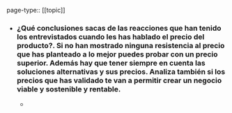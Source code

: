 page-type:: [[topic]]
- ### ¿Qué conclusiones sacas de las reacciones que han tenido los entrevistados cuando les has hablado el precio del producto?. Si no han mostrado ninguna resistencia al precio que has planteado a lo mejor puedes probar con un precio superior. Además hay que tener siempre en cuenta las soluciones alternativas y sus precios. Analiza también si los precios que has validado te van a permitir crear un negocio viable y sostenible y rentable.
  - 


